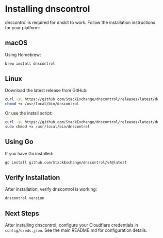# Installing dnscontrol

dnscontrol is required for dnskit to work. Follow the installation instructions for your platform:

## macOS

Using Homebrew:
```bash
brew install dnscontrol
```

## Linux

Download the latest release from GitHub:
```bash
curl -sL https://github.com/StackExchange/dnscontrol/releases/latest/download/dnscontrol-Linux -o /usr/local/bin/dnscontrol
chmod +x /usr/local/bin/dnscontrol
```

Or use the install script:
```bash
curl -sL https://github.com/StackExchange/dnscontrol/releases/latest/download/dnscontrol-Linux | sudo tee /usr/local/bin/dnscontrol > /dev/null
sudo chmod +x /usr/local/bin/dnscontrol
```

## Using Go

If you have Go installed:
```bash
go install github.com/StackExchange/dnscontrol/v4@latest
```

## Verify Installation

After installation, verify dnscontrol is working:
```bash
dnscontrol version
```

## Next Steps

After installing dnscontrol, configure your Cloudflare credentials in `config/creds.json`.
See the main README.md for configuration details.
